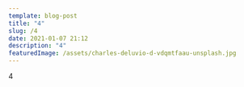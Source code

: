 ```yaml
---
template: blog-post
title: "4"
slug: /4
date: 2021-01-07 21:12
description: "4"
featuredImage: /assets/charles-deluvio-d-vdqmtfaau-unsplash.jpg
---
```

4